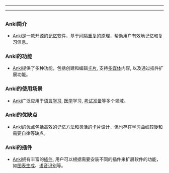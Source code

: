 # 
___
___
## 
### Anki简介
- [Anki](key_***Anki***)是一款开源的[记忆](key_***记忆***)软件，基于[间隔重复](key_***间隔重复***)的原理，帮助用户有效地记忆和复习信息。
###  
### Anki的功能
- [Anki](key_***Anki***)提供了多种功能，包括创建和编辑[卡片](key_***卡片***), 支持[多媒体](key_***多媒体***)内容, 以及通过插件扩展功能。
###  
### Anki的使用场景
- [Anki](key_***Anki***)广泛应用于[语言学习](key_***语言学习***), [医学](key_***医学***)学习, [考试准备](key_***考试准备***)等多个领域。
###  
### Anki的优缺点
- [Anki](key_***Anki***)的优点包括高效的[记忆](key_***记忆***)方法和灵活的[卡片](key_***卡片***)设计，但也存在学习曲线较陡和需要自律等缺点。
###  
### Anki的插件
- [Anki](key_***Anki***)拥有丰富的[插件](key_***插件***), 用户可以根据需要安装不同的插件来扩展软件的功能，如[图表生成](key_***图表生成***)、[语音识别](key_***语音识别***)等。
### 
